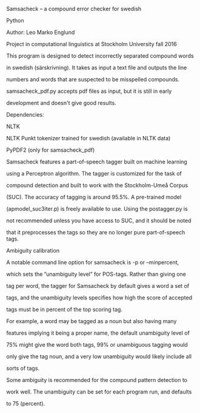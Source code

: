 Samsacheck – a compound error checker for swedish

Python

Author: Leo Marko Englund

Project in computational linguistics at Stockholm University fall 2016


This program is designed to detect incorrectly separated compound words

in swedish (särskrivning). It takes as input a text file and outputs the line

numbers and words that are suspected to be misspelled compounds.

samsacheck_pdf.py accepts pdf files as input, but it is still in early 

development and doesn't give good results.


Dependencies: 

NLTK

NLTK Punkt tokenizer trained for swedish (available in NLTK data)

PyPDF2 (only for samsacheck_pdf)



Samsacheck features a part-of-speech tagger built on machine learning

using a Perceptron algorithm. The tagger is customized for the task of 

compound detection and built to work with the Stockholm-Umeå Corpus 

(SUC). The accuracy of tagging is around 95.5%.  A pre-trained model 

(apmodel_suc3iter.p) is freely available to use. Using the postagger.py is

not recommended unless you have access to SUC, and it should be noted

that it preprocesses the tags so they are no longer pure part-of-speech tags.



Ambiguity calibration

A notable command line option for samsacheck is -p or –minpercent, 

which sets the ”unambiguity level” for POS-tags. Rather than giving one

tag per word, the tagger for Samsacheck by default gives a word a set of

tags, and the unambiguity levels specifies how high the score of accepted

tags must be in percent of the top scoring tag. 

For example, a word may be tagged as a noun but also having many 

features implying it being a proper name, the default unambiguity level of

75% might give the word both tags, 99% or unambiguous tagging would 

only give the tag noun, and a very low unambiguity would likely include all

sorts of tags.

Some ambiguity is recommended for the compound pattern detection to 

work well. The unambiguity can be set for each program run, and defaults

to 75 (percent).
